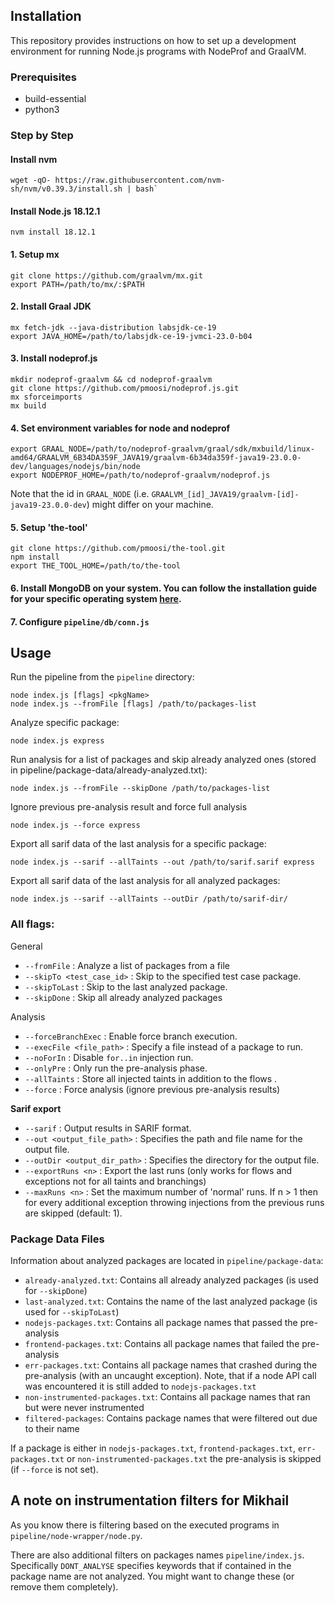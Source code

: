 ## Installation

This repository provides instructions on how to set up a development environment for running Node.js programs with
NodeProf and GraalVM.

### Prerequisites

- build-essential
- python3

### Step by Step

#### Install nvm

```
wget -qO- https://raw.githubusercontent.com/nvm-sh/nvm/v0.39.3/install.sh | bash`
```

#### Install Node.js 18.12.1

```
nvm install 18.12.1
```

#### 1. Setup mx

```
git clone https://github.com/graalvm/mx.git
export PATH=/path/to/mx/:$PATH
```

#### 2. Install Graal JDK

```
mx fetch-jdk --java-distribution labsjdk-ce-19
export JAVA_HOME=/path/to/labsjdk-ce-19-jvmci-23.0-b04
```

#### 3. Install nodeprof.js

```
mkdir nodeprof-graalvm && cd nodeprof-graalvm
git clone https://github.com/pmoosi/nodeprof.js.git
mx sforceimports
mx build
```

#### 4. Set environment variables for node and nodeprof

```
export GRAAL_NODE=/path/to/nodeprof-graalvm/graal/sdk/mxbuild/linux-amd64/GRAALVM_6B34DA359F_JAVA19/graalvm-6b34da359f-java19-23.0.0-dev/languages/nodejs/bin/node
export NODEPROF_HOME=/path/to/nodeprof-graalvm/nodeprof.js
```

Note that the id in `GRAAL_NODE` (i.e. `GRAALVM_[id]_JAVA19/graalvm-[id]-java19-23.0.0-dev`) might differ on your
machine.

#### 5. Setup 'the-tool'

```
git clone https://github.com/pmoosi/the-tool.git
npm install
export THE_TOOL_HOME=/path/to/the-tool
```

#### 6. Install MongoDB on your system. You can follow the installation guide for your specific operating system [here](https://www.mongodb.com/docs/manual/installation/#mongodb-installation-tutorials).

#### 7. Configure `pipeline/db/conn.js`

## Usage

Run the pipeline from the `pipeline` directory:

```
node index.js [flags] <pkgName>
node index.js --fromFile [flags] /path/to/packages-list
```

Analyze specific package:
```
node index.js express
```

Run analysis for a list of packages and skip already analyzed ones (stored in pipeline/package-data/already-analyzed.txt):
```
node index.js --fromFile --skipDone /path/to/packages-list
```

Ignore previous pre-analysis result and force full analysis
```
node index.js --force express
```

Export all sarif data of the last analysis for a specific package:
```
node index.js --sarif --allTaints --out /path/to/sarif.sarif express
```

Export all sarif data of the last analysis for all analyzed packages:
```
node index.js --sarif --allTaints --outDir /path/to/sarif-dir/
```

### All flags:

General

* `--fromFile`                 : Analyze a list of packages from a file
* `--skipTo <test_case_id>`    : Skip to the specified test case package.
* `--skipToLast`               : Skip to the last analyzed package.
* `--skipDone`                 : Skip all already analyzed packages

Analysis

* `--forceBranchExec`          : Enable force branch execution.
* `--execFile <file_path>`     : Specify a file instead of a package to run.
* `--noForIn`                  : Disable `for..in` injection run.
* `--onlyPre`                  : Only run the pre-analysis phase.
* `--allTaints`                : Store all injected taints in addition to the flows .
* `--force`                    : Force analysis (ignore previous pre-analysis results)

**Sarif export**
* `--sarif`                    : Output results in SARIF format.
* `--out <output_file_path>`   : Specifies the path and file name for the output file.
* `--outDir <output_dir_path>` : Specifies the directory for the output file.
* `--exportRuns <n>`  : Export the last <n> runs (only works for flows and exceptions not for all taints and branchings)
* `--maxRuns <n>`       : Set the maximum number of 'normal' runs. If n > 1 then for every additional exception throwing
  injections from the previous runs are skipped (default: 1).

### Package Data Files

Information about analyzed packages are located in `pipeline/package-data`:

* `already-analyzed.txt`: Contains all already analyzed packages (is used for `--skipDone`)
* `last-analyzed.txt`: Contains the name of the last analyzed package (is used for `--skipToLast`)
* `nodejs-packages.txt`: Contains all package names that passed the pre-analysis
* `frontend-packages.txt`: Contains all package names that failed the pre-analysis
* `err-packages.txt`: Contains all package names that crashed during the pre-analysis (with an uncaught exception). Note, that if a node API call was encountered it is still added to `nodejs-packages.txt`
* `non-instrumented-packages.txt`: Contains all package names that ran but were never instrumented
* `filtered-packages`: Contains package names that were filtered out due to their name

If a package is either in `nodejs-packages.txt`, `frontend-packages.txt`, `err-packages.txt` or `non-instrumented-packages.txt` the pre-analysis is skipped (if `--force` is not set).

## A note on instrumentation filters for Mikhail

As you know there is filtering based on the executed programs in `pipeline/node-wrapper/node.py`.

There are also additional filters on packages names `pipeline/index.js`. Specifically `DONT_ANALYSE` specifies keywords that if contained in the package name are not analyzed. You might want to change these (or remove them completely).

